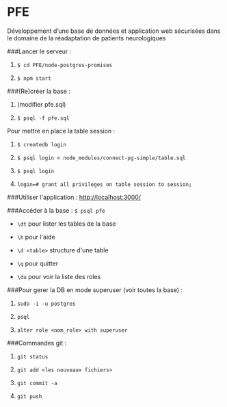 # PFE

Développement d’une base de données et application web sécurisées dans le domaine de la réadaptation de patients neurologiques

###Lancer le serveur :
1. `$ cd PFE/node-postgres-promises`

2. `$ npm start`


###(Re)créer la base :
1. (modifier pfe.sql)

2. `$ psql -f pfe.sql`


Pour mettre en place la table session :

1. `$ createdb login`

2. `$ psql login < node_modules/connect-pg-simple/table.sql`

3. `$ psql login`

4. `login=# grant all privileges on table session to session;`




###Utiliser l'application :
[http://localhost:3000/](http://localhost:3000/)


###Accéder à la base :
`$ psql pfe`

- `\dt` pour lister les tables de la base

- `\h` pour l'aide

- `\d <table>` structure d'une table

- `\q` pour quitter

- `\du` pour voir la liste des roles


###Pour gerer la DB en mode superuser (voir toutes la base) :

1. `sudo -i -u postgres`

2. `psql`

3. `alter role <nom_role> with superuser`


###Commandes git :
1. `git status`

2. `git add <les nouveaux fichiers>`

3. `git commit -a`

4. `git push`
